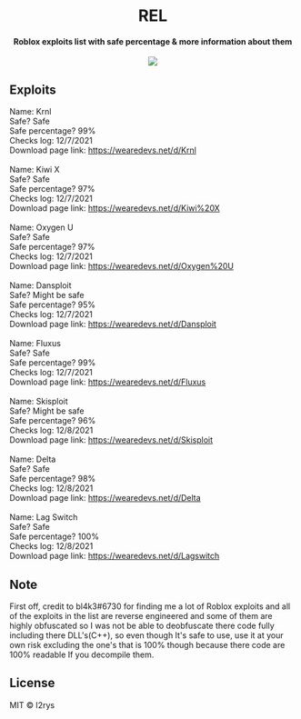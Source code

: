 <h1 align="center">REL</h1>
<h4 align="center">Roblox exploits list with safe percentage & more information about them</h4>
<p align="center">
	<a href="https://github.com/I2rys/REL/issues"><img src="https://img.shields.io/github/issues/I2rys/REL.svg"></img></a>
</p>


## Exploits
Name: Krnl<br>
Safe? Safe<br>
Safe percentage? 99%<br>
Checks log: 12/7/2021<br>
Download page link: https://wearedevs.net/d/Krnl<br>
<br>
Name: Kiwi X<br>
Safe? Safe<br>
Safe percentage? 97%<br>
Checks log: 12/7/2021<br>
Download page link: https://wearedevs.net/d/Kiwi%20X<br>
<br>
Name: Oxygen U<br>
Safe? Safe<br>
Safe percentage? 97%<br>
Checks log: 12/7/2021<br>
Download page link: https://wearedevs.net/d/Oxygen%20U<br>
<br>
Name: Dansploit<br>
Safe? Might be safe<br>
Safe percentage? 95%<br>
Checks log: 12/7/2021<br>
Download page link: https://wearedevs.net/d/Dansploit<br>
<br>
Name: Fluxus<br>
Safe? Safe<br>
Safe percentage? 99%<br>
Checks log: 12/7/2021<br>
Download page link: https://wearedevs.net/d/Fluxus<br>
<br>
Name: Skisploit<br>
Safe? Might be safe<br>
Safe percentage? 96%<br>
Checks log: 12/8/2021<br>
Download page link: https://wearedevs.net/d/Skisploit<br>
<br>
Name: Delta<br>
Safe? Safe<br>
Safe percentage? 98%<br>
Checks log: 12/8/2021<br>
Download page link: https://wearedevs.net/d/Delta<br>
<br>
Name: Lag Switch<br>
Safe? Safe<br>
Safe percentage? 100%<br>
Checks log: 12/8/2021<br>
Download page link: https://wearedevs.net/d/Lagswitch<br>

## Note
First off, credit to bl4k3#6730 for finding me a lot of Roblox exploits and all of the exploits in the list are reverse engineered and some of them are highly obfuscated so I was not be able to deobfuscate there code fully including there DLL's(C++), so even though It's safe to use, use it at your own risk excluding the one's that is 100% though because there code are 100% readable If you decompile them.

## License
MIT © I2rys
